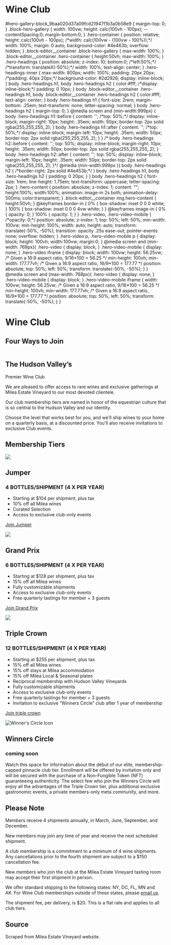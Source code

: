 <!--ContentType: wine_club-->

# Wine Club

#hero-gallery-block\_9baa020d37a09fcd21947f1b3a0b58e9 { margin-top: 0; } .block-hero-gallery { width: 100vw; height: calc(100vh - 100px); --contentSpacing:0; margin-bottom:0; } .hero-container { position: relative; height: calc(100vh - 100px); /\*width: calc(100vw - (100vw - 100%));\*/ width: 100%; margin: 0 auto; background-color: #4e463b; overflow: hidden; } .block-editor\_\_container .block-hero-gallery { max-width: 100%; } .block-editor\_\_container .hero-container { height:50vh; max-width: 100%; } .hero-headings { position: absolute; z-index: 10; bottom:0; /\*left:50%;\*/ /\*transform: translateX(-50%);\*/ width: 100%; text-align: center; } .hero-headings-inner { max-width: 800px; width: 100%; padding: 20px 20px; /\*padding: 40px 20px;\*/ background-color: #2d2926; display: inline-block; } body .hero-headings h1, body .hero-headings h2 { color:#fff; /\*display: inline-block;\*/ padding: 0 10px; } body .block-editor\_\_container .hero-headings h1, body .block-editor\_\_container .hero-headings h2 { color:#fff; text-align: center; } body .hero-headings h1 { font-size: 2rem; margin-bottom: .25em; text-transform: none; letter-spacing: normal; } body .hero-headings h2 { margin-top: 0; } @media screen and (min-width:999px) { body .hero-headings h1::before { content: ''; /\*top: 50%;\*/ display: inline-block; margin-right: 10px; height: .35em; width: 50px; border-top: 2px solid rgba(255,255,255,.2); } body .hero-headings h1::after { content: ''; /\*top: 50%;\*/ display: inline-block; margin-left: 10px; height: .35em; width: 50px; border-top: 2px solid rgba(255,255,255,.2); } } /\* body .hero-headings h2::before { content: ''; top: 50%; display: inline-block; margin-right: 10px; height: .35em; width: 50px; border-top: 2px solid rgba(255,255,255,.2); } body .hero-headings h2::after { content: ''; top: 50%; display: inline-block; margin-left: 10px; height: .35em; width: 50px; border-top: 2px solid rgba(255,255,255,.2); }\*/ @media (min-width:999px ){ body .hero-headings h2 { /\*border-right: 2px solid #4e453b;\*/ } body .hero-headings h1, body .hero-headings h2 { padding: 0 20px; } } body .hero-headings h2 { font-size: 1rem; line-height: 1.75em; text-transform: uppercase; letter-spacing: 2px; } .hero-content { position: absolute; z-index: 1; content: ""; height:100%; width:100%; animation: image-in 2s both; animation-delay: 500ms; color:transparent; } .block-editor\_\_container img.hero-content { height:50vh; } @keyframes border-in { 0% { box-shadow: inset 0 0 0 white; } 100% { box-shadow: inset 0 0 0 4vw white; } } @keyframes image-in { 0% { opacity: 0; } 100% { opacity: 1; } } .hero-video, .hero-video-mobile { /\*opacity: 0;\*/ position: absolute; z-index: 1; top: 50%; left: 50%; min-width: 100vw; min-height: 100%; width: auto; height: auto; transform: translate(-50%, -50%); transition: opacity .25s ease-out; pointer-events: none; overflow: hidden; } .hero-video p, .hero-video-mobile p { display: block; height: 100vh; width:100vw; margin:0; } @media screen and (min-width: 769px){ .hero-video { display: block; } .hero-video-mobile { display: none; } .hero-video iframe { display: block; width: 100vw; height: 56.25vw; /\* Given a 16:9 aspect ratio, 9/16\*100 = 56.25 \*/ min-height: 100vh; min-width: 177.77vh; /\* Given a 16:9 aspect ratio, 16/9\*100 = 177.77 \*/ position: absolute; top: 50%; left: 50%; transform: translate(-50%, -50%); } } @media screen and (max-width: 768px){ .hero-video { display: none; } .hero-video-mobile { display: block; } .hero-video-mobile iframe { width: 100vw; height: 56.25vw; /\* Given a 16:9 aspect ratio, 9/16\*100 = 56.25 \*/ min-height: 100vh; min-width: 177.77vh; /\* Given a 16:9 aspect ratio, 16/9\*100 = 177.77 \*/ position: absolute; top: 50%; left: 50%; transform: translate(-50%, -50%); } }

# Wine Club

## Four Ways to Join

![A selection of five wine bottles arranged on a table outdoors, surrounded by flowers and greenery. Each bottle has distinct labels and colors, and trees are visible in the blurred background.](data:image/gif;base64,R0lGODlhAQABAIAAAP///wAAACH5BAEAAAAALAAAAAABAAEAAAICRAEAOw==)

## The Hudson Valley’s  
Premier Wine Club

We are pleased to offer access to rare wines and exclusive gatherings at Milea Estate Vineyard to our most devoted clientele.

Our club membership tiers are named in honor of the equestrian culture that is so central to the Hudson Valley and our identity.

Choose the level that works best for you, and we’ll ship wines to your home on a quarterly basis, at a discounted price. You’ll also receive invitations to exclusive Club events.

## Membership Tiers

![](https://mileaestatevineyard.com/wp-content/uploads/2022/06/Milea-Icon_Jumper-only-BW.png)

## Jumper

### 4 BOTTLES/SHIPMENT (4 X PER YEAR)

*   Starting at $104 per shipment, plus tax
*   10% off all Milea wines
*   Curated Selection
*   Access to exclusive club-only events

[Join Jumper](/club/jumper)

![](https://mileaestatevineyard.com/wp-content/uploads/2022/06/Milea-Icon_Grand-only-BW.png)

## Grand Prix

### 6 BOTTLES/SHIPMENT (4 X PER YEAR)

*   Starting at $128 per shipment, plus tax
*   15% off all Milea wines
*   Fully customizable shipments
*   Access to exclusive club-only events
*   Free quarterly tastings for member + 3 guests

[Join Grand Prix](/club/grand-prix)

![](https://mileaestatevineyard.com/wp-content/uploads/2022/06/Milea-Icon_Triple-only-BW.png)

## Triple Crown

### 12 BOTTLES/SHIPMENT (4 X PER YEAR)

*   Starting at $255 per shipment, plus tax
*   15% off all Milea wines
*   15% off stays at Milea accommodation
*   15% off Milea Local & Seasonal plates
*   Reciprocal membership with Hudson Valley Vineyards
*   Fully customizable shipments
*   Access to exclusive club-only events
*   Free quarterly tastings for member + 3 guests
*   Invitation to exclusive “Winners Circle” club after 1 year of membership

[Join triple crown](/club/triple-crown)

![Winner's Circle Icon](https://mileaestatevineyard.com/wp-content/uploads/2022/06/Milea-Icon_Winner-only-BW.png)

## Winners Circle

### coming soon

Watch this space for information about the début of our elite, membership-capped pinnacle club tier. Enrollment will be offered by invitation only and will be secured with the purchase of a Non-Fungible Token (NFT) guaranteeing authenticity. The select few who join the Winners Circle will enjoy all the advantages of the Triple Crown tier, plus additional exclusive gastronomic events, a private members-only meta community, and more.

## Please Note

Members receive 4 shipments annually, in March, June, September, and December.

New members may join any time of year and receive the next scheduled shipment.

A club membership is a commitment to a minimum of 4 wine shipments. Any cancellations prior to the fourth shipment are subject to a $150 cancellation fee.

New members who join the club at the Milea Estate Vineyard tasting room may accept their first shipment in person.

We offer standard shipping to the following states: NY, DC, FL, MN and AK. For Wine Club memberships outside of these states, please [email us](mailto:hello@mileaestatevineyard.com).

The shipment fee, per delivery, is $20. This is a flat rate and applies to all club tiers.

## Source
Scraped from Milea Estate Vineyard website.
